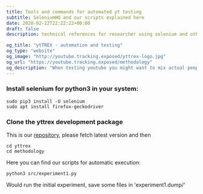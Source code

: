 ```yaml
---
title: Tools and commands for automated yt testing
subtitle: SeleniumHQ and our scripts explained here
date: 2020-02-22T22:22:22+00:00
draft: false
description: technical references for researcher using selenium and other automation tool

og_title: "ytTREX - automation and testing" 
og_type: "website"
og_image: "http://youtube.tracking.exposed/yttrex-logo.jpg"
og_url: "https://youtube.tracking.exposed/methodology"
og_description: "When testing youtube you might want to mix actual people with synthetic access, here is provided our script and method"
---
```




### Install selenium for python3 in your system:


    sudo pip3 install -U selenium 
    sudo apt install firefox-geckodriver


### Clone the yttrex development package


This is our [repository](https://github.com/tracking-exposed/yttrex), please fetch latest version and then 

    cd yttrex
    cd methodology


Here you can find our scripts for automatic execution:

    python3 src/experiment1.py

Would run the initial experiment, save some files in 'experiment1.dump/'
